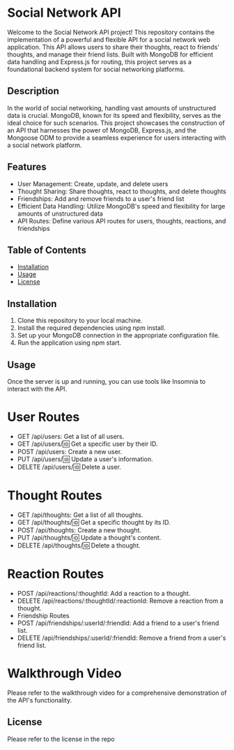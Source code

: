 # Social Network API

Welcome to the Social Network API project! This repository contains the implementation of a powerful and flexible API for a social network web application. This API allows users to share their thoughts, react to friends' thoughts, and manage their friend lists. Built with MongoDB for efficient data handling and Express.js for routing, this project serves as a foundational backend system for social networking platforms.

## Description

In the world of social networking, handling vast amounts of unstructured data is crucial. MongoDB, known for its speed and flexibility, serves as the ideal choice for such scenarios. This project showcases the construction of an API that harnesses the power of MongoDB, Express.js, and the Mongoose ODM to provide a seamless experience for users interacting with a social network platform.


## Features

- User Management: Create, update, and delete users
- Thought Sharing: Share thoughts, react to thoughts, and delete thoughts
- Friendships: Add and remove friends to a user's friend list
- Efficient Data Handling: Utilize MongoDB's speed and flexibility for large amounts of unstructured data
- API Routes: Define various API routes for users, thoughts, reactions, and friendships

## Table of Contents

- [Installation](#installation)
- [Usage](#usage)
- [License](#license)

## Installation

1. Clone this repository to your local machine.
2. Install the required dependencies using npm install.
3. Set up your MongoDB connection in the appropriate configuration file.
4. Run the application using npm start.

## Usage

Once the server is up and running, you can use tools like Insomnia to interact with the API.

# User Routes
- GET /api/users: Get a list of all users.
- GET /api/users/:id: Get a specific user by their ID.
- POST /api/users: Create a new user.
- PUT /api/users/:id: Update a user's information.
- DELETE /api/users/:id: Delete a user.

# Thought Routes
- GET /api/thoughts: Get a list of all thoughts.
- GET /api/thoughts/:id: Get a specific thought by its ID.
- POST /api/thoughts: Create a new thought.
- PUT /api/thoughts/:id: Update a thought's content.
- DELETE /api/thoughts/:id: Delete a thought.

# Reaction Routes
- POST /api/reactions/:thoughtId: Add a reaction to a thought.
- DELETE /api/reactions/:thoughtId/:reactionId: Remove a reaction from a thought.
- Friendship Routes
- POST /api/friendships/:userId/:friendId: Add a friend to a user's friend list.
- DELETE /api/friendships/:userId/:friendId: Remove a friend from a user's friend list.

# Walkthrough Video
Please refer to the walkthrough video for a comprehensive demonstration of the API's functionality.

## License

Please refer to the license in the repo